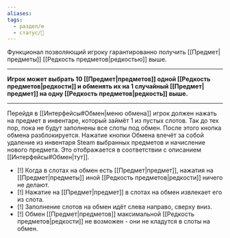 ```yaml
---
aliases: 
tags:
  - раздел/⚙
  - статус/🌳
---
```

Функционал позволяющий игроку гарантированно получить [[Предмет|предметы]] [[Редкость предметов|редкостью]] выше.

---
**Игрок может выбрать 10 [[Предмет|предметов]] одной [[Редкость предметов|редкости]]  и обменять их на 1 случайный [[Предмет|предмет]] на одну [[Редкость предметов|редкость]]  выше.**

---

Перейдя в [[Интерфейсы#Обмен|меню обмена]] игрок должен нажать на предмет в инвентаре, который займёт 1 из пустых слотов. 
Так до тех пор, пока не будут заполнены все слоты под обмен. После этого кнопка обмена разблокируется.
Нажатие кнопки Обмена влечёт за собой удаление из инвентаря Steam выбранных предметов и начисление нового предмета. Это отображается в соответствии с описанием [[Интерфейсы#Обмен|тут]].

- [!] Когда в слотах на обмен есть [[Предмет|предмет]], нажатия на [[Предмет|предметы]] иной [[Редкость предметов|редкости]] ничего не делают.
- [!] Нажатие на [[Предмет|предмет]] в слотах на обмен извлекает его из слота.
- [!] Заполнение слотов на обмен идёт слева направо, сверху вниз.
- [!] Обмен [[Предмет|предметов]] максимальной [[Редкость предметов|редкости]]  не возможен - они не кладутся в слоты на обмен.